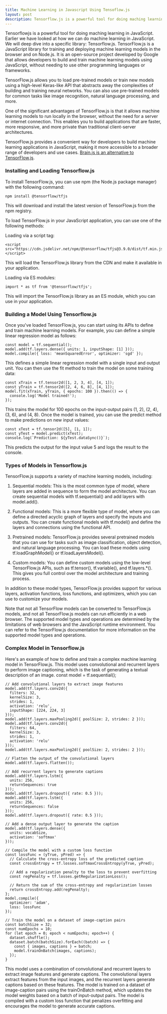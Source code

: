 ```yaml
---
title: Machine Learning in Javascript Using Tensoflow.js
layout: post
description: Tensorflow.js is a powerful tool for doing maching learning in JavaScript. 
---
```

Tensorflowjs is a powerful tool for doing maching learning in JavaScript. Earlier we have looked at how we can do machine learning in JavaScript. We will deep dive into a specific library: Tensorflow.js. TensorFlow.js is a JavaScript library for training and deploying machine learning models in the browser and on Node.js. It is an open-source project developed by Google that allows developers to build and train machine learning models using JavaScript, without needing to use other programming languages or frameworks.

TensorFlow.js allows you to load pre-trained models or train new models using a high-level Keras-like API that abstracts away the complexities of building and training neural networks. You can also use pre-trained models for common tasks like image recognition, natural language processing, and more.

One of the significant advantages of TensorFlow.js is that it allows machine learning models to run locally in the browser, without the need for a server or internet connection. This enables you to build applications that are faster, more responsive, and more private than traditional client-server architectures.

TensorFlow.js provides a convenient way for developers to build machine learning applications in JavaScript, making it more accessible to a broader range of developers and use cases. [Brain.js is an alternative to TensorFlow.js](/2023/04/30/Machine-Learning-in-JavaScript-using-Brainjs.html).

### Installing and Loading Tensorflow.js
To install TensorFlow.js, you can use npm (the Node.js package manager) with the following command:

	npm install @tensorflow/tfjs
  
This will download and install the latest version of TensorFlow.js from the npm registry.

To load TensorFlow.js in your JavaScript application, you can use one of the following methods:

Loading via a script tag:

	<script src="https://cdn.jsdelivr.net/npm/@tensorflow/tfjs@3.9.0/dist/tf.min.js"></script>

This will load the TensorFlow.js library from the CDN and make it available in your application.

Loading via ES modules:

	import * as tf from '@tensorflow/tfjs';

This will import the TensorFlow.js library as an ES module, which you can use in your application.

### Building a Model Using Tensorflow.js

Once you've loaded TensorFlow.js, you can start using its APIs to define and train machine learning models. For example, you can define a simple linear regression model as follows:

	const model = tf.sequential();
	model.add(tf.layers.dense({ units: 1, inputShape: [1] }));
	model.compile({ loss: 'meanSquaredError', optimizer: 'sgd' });

This defines a simple linear regression model with a single input and output unit. You can then use the fit method to train the model on some training data:
	
	const xTrain = tf.tensor2d([1, 2, 3, 4], [4, 1]);
	const yTrain = tf.tensor2d([2, 4, 6, 8], [4, 1]);
	model.fit(xTrain, yTrain, { epochs: 100 }).then(() => {
	  console.log('Model trained!');
	});
This trains the model for 100 epochs on the input-output pairs (1, 2), (2, 4), (3, 6), and (4, 8). Once the model is trained, you can use the predict method to make predictions on new input values:

	const xTest = tf.tensor2d([5], [1, 1]);
	const yTest = model.predict(xTest);
	console.log(`Prediction: ${yTest.dataSync()}`);

This predicts the output for the input value 5 and logs the result to the console.

### Types of Models in Tensorflow.js
TensorFlow.js supports a variety of machine learning models, including:

1. Sequential models: This is the most common type of model, where layers are added in sequence to form the model architecture. You can create sequential models with tf.sequential() and add layers with model.add().

2. Functional models: This is a more flexible type of model, where you can define a directed acyclic graph of layers and specify the inputs and outputs. You can create functional models with tf.model() and define the layers and connections using the functional API.

3. Pretrained models: TensorFlow.js provides several pretrained models that you can use for tasks such as image classification, object detection, and natural language processing. You can load these models using tf.loadGraphModel() or tf.loadLayersModel().

4. Custom models: You can define custom models using the low-level TensorFlow.js APIs, such as tf.tensor(), tf.variable(), and tf.layers.*(). This gives you full control over the model architecture and training process.

In addition to these model types, TensorFlow.js provides support for various layers, activation functions, loss functions, and optimizers, which you can use to customize your models.

Note that not all TensorFlow models can be converted to TensorFlow.js models, and not all TensorFlow.js models can run efficiently in a web browser. The supported model types and operations are determined by the limitations of web browsers and the JavaScript runtime environment. You can refer to the TensorFlow.js documentation for more information on the supported model types and operations.

### Complex Model in Tensorflow.js
Here's an example of how to define and train a complex machine learning model in TensorFlow.js. This model uses convolutional and recurrent layers to perform image captioning, which is the task of generating a textual description of an image.
const model = tf.sequential();

	// Add convolutional layers to extract image features
	model.add(tf.layers.conv2d({
	  filters: 32,
	  kernelSize: 3,
	  strides: 1,
	  activation: 'relu',
	  inputShape: [224, 224, 3]
	}));
	model.add(tf.layers.maxPooling2d({ poolSize: 2, strides: 2 }));
	model.add(tf.layers.conv2d({
	  filters: 64,
	  kernelSize: 3,
	  strides: 1,
	  activation: 'relu'
	}));
	model.add(tf.layers.maxPooling2d({ poolSize: 2, strides: 2 }));
	
	// Flatten the output of the convolutional layers
	model.add(tf.layers.flatten());
	
	// Add recurrent layers to generate captions
	model.add(tf.layers.lstm({
	  units: 256,
	  returnSequences: true
	}));
	model.add(tf.layers.dropout({ rate: 0.5 }));
	model.add(tf.layers.lstm({
	  units: 256,
	  returnSequences: false
	}));
	model.add(tf.layers.dropout({ rate: 0.5 }));
	
	// Add a dense output layer to generate the caption
	model.add(tf.layers.dense({
	  units: vocabSize,
	  activation: 'softmax'
	}));
	
	// Compile the model with a custom loss function
	const lossFunc = (yTrue, yPred) => {
	  // Calculate the cross-entropy loss of the predicted caption
	  const crossEntropy = tf.losses.softmaxCrossEntropy(yTrue, yPred);
	  
	  // Add a regularization penalty to the loss to prevent overfitting
	  const regPenalty = tf.losses.getRegularizationLoss();
	  
	  // Return the sum of the cross-entropy and regularization losses
	  return crossEntropy.add(regPenalty);
	};
	model.compile({
	  optimizer: 'adam',
	  loss: lossFunc
	});
	
	// Train the model on a dataset of image-caption pairs
	const batchSize = 32;
	const numEpochs = 10;
	for (let epoch = 0; epoch < numEpochs; epoch++) {
	  dataset.shuffle();
	  dataset.batch(batchSize).forEach((batch) => {
	    const { images, captions } = batch;
	    model.trainOnBatch(images, captions);
	  });
	}


This model uses a combination of convolutional and recurrent layers to extract image features and generate captions. The convolutional layers extract features from the input images, and the recurrent layers generate captions based on these features. The model is trained on a dataset of image-caption pairs using the trainOnBatch method, which updates the model weights based on a batch of input-output pairs. The model is compiled with a custom loss function that penalizes overfitting and encourages the model to generate accurate captions.





